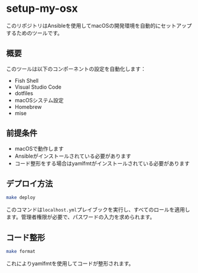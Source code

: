 # setup-my-osx

このリポジトリはAnsibleを使用してmacOSの開発環境を自動的にセットアップするためのツールです。

## 概要

このツールは以下のコンポーネントの設定を自動化します：

- Fish Shell
- Visual Studio Code
- dotfiles
- macOSシステム設定
- Homebrew
- mise

## 前提条件

- macOSで動作します
- Ansibleがインストールされている必要があります
- コード整形をする場合はyamlfmtがインストールされている必要があります

## デプロイ方法

```bash
make deploy
```

このコマンドは`localhost.yml`プレイブックを実行し、すべてのロールを適用します。管理者権限が必要で、パスワードの入力を求められます。

## コード整形

```bash
make format
```

これによりyamlfmtを使用してコードが整形されます。
